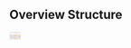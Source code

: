 ## Overview Structure
<img src="https://github.com/Derrick-Tan-D-WEBDEV/Data-science-fundamentals/blob/main/img/data-science/env.png" width="20"/> 
